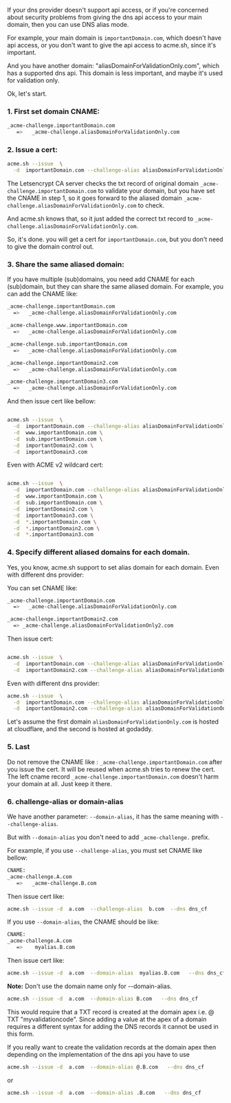 If your dns provider doesn't support api access,  or if you're concerned about security problems from giving the dns api access to your main domain, then you can use DNS alias mode.

For example,  your main domain is `importantDomain.com`,  which doesn't have api access, or you don't want to give the api access to acme.sh, since it's important.

And you have another domain:  "aliasDomainForValidationOnly.com", which has a supported dns api.  This domain is less important, and maybe it's used for validation only.

Ok, let's start.

### 1. First set domain CNAME:

```sh
_acme-challenge.importantDomain.com  
   =>   _acme-challenge.aliasDomainForValidationOnly.com
```


### 2. Issue a cert:

```sh
acme.sh --issue  \
  -d  importantDomain.com --challenge-alias aliasDomainForValidationOnly.com --dns dns_cf
```

The Letsencrypt CA server checks the txt record of original domain `_acme-challenge.importantDomain.com` to validate your domain,  but you have set the CNAME in step 1,  so it goes forward to the aliased domain `_acme-challenge.aliasDomainForValidationOnly.com` to check.

And acme.sh knows that, so it just added the correct txt record to `_acme-challenge.aliasDomainForValidationOnly.com`.

So, it's done.  you will get a cert for `importantDomain.com`, but you don't need to give the domain control out.



### 3. Share the same aliased domain:

If you have multiple (sub)domains, you need add CNAME for each (sub)domain,  but they can share the same aliased domain.
For example, you can add the CNAME like:

```sh
_acme-challenge.importantDomain.com  
  =>   _acme-challenge.aliasDomainForValidationOnly.com

_acme-challenge.www.importantDomain.com  
  =>   _acme-challenge.aliasDomainForValidationOnly.com

_acme-challenge.sub.importantDomain.com  
  =>   _acme-challenge.aliasDomainForValidationOnly.com

_acme-challenge.importantDomain2.com  
  =>   _acme-challenge.aliasDomainForValidationOnly.com

_acme-challenge.importantDomain3.com  
  =>   _acme-challenge.aliasDomainForValidationOnly.com
```

And then issue cert like bellow:

```sh

acme.sh --issue  \
  -d  importantDomain.com --challenge-alias aliasDomainForValidationOnly.com --dns dns_cf \
  -d  www.importantDomain.com \
  -d  sub.importantDomain.com \
  -d  importantDomain2.com \
  -d  importantDomain3.com
```

Even with ACME v2 wildcard cert:

```sh

acme.sh --issue  \
  -d  importantDomain.com --challenge-alias aliasDomainForValidationOnly.com --dns dns_cf \
  -d  www.importantDomain.com \
  -d  sub.importantDomain.com \
  -d  importantDomain2.com \
  -d  importantDomain3.com \
  -d  *.importantDomain.com \
  -d  *.importantDomain2.com \
  -d  *.importantDomain3.com
```

### 4. Specify different aliased domains for each domain.

Yes, you know, acme.sh support to set alias domain for each domain. Even with different dns provider:

You can set CNAME like:

```sh
_acme-challenge.importantDomain.com  
  =>   _acme-challenge.aliasDomainForValidationOnly.com

_acme-challenge.importantDomain2.com  
  => _acme-challenge.aliasDomainForValidationOnly2.com
```

Then issue cert:

```sh

acme.sh --issue  \
  -d  importantDomain.com --challenge-alias aliasDomainForValidationOnly.com --dns dns_cf \
  -d  importantDomain2.com --challenge-alias aliasDomainForValidationOnly2.com
```

Even with different dns provider:

```sh
acme.sh --issue  \
  -d  importantDomain.com --challenge-alias aliasDomainForValidationOnly.com --dns dns_cf \
  -d  importantDomain2.com --challenge-alias aliasDomainForValidationOnly2.com  --dns dns_gd
```

Let's assume the first domain `aliasDomainForValidationOnly.com` is hosted at cloudflare, and the second is hosted at godaddy.


### 5. Last

Do not remove the CNAME like : `_acme-challenge.importantDomain.com` after you issue the cert.  It will be reused when acme.sh tries to renew the cert.  The left cname record `_acme-challenge.importantDomain.com` doesn't harm your domain at all.  Just keep it there.


### 6. challenge-alias or domain-alias

We have another parameter: `--domain-alias`, it has the same meaning with `--challenge-alias`.

But with `--domain-alias` you don't need to add `_acme-challenge.` prefix.

For example,  if you use `--challenge-alias`, you must set CNAME like bellow:

```sh
CNAME:
_acme-challenge.A.com  
   =>   _acme-challenge.B.com
```
Then issue cert like:

```sh
acme.sh --issue -d  a.com  --challenge-alias  b.com  --dns dns_cf
```

If you use `--domain-alias`, the CNAME should be like:

```sh
CNAME:
_acme-challenge.A.com  
   =>    myalias.B.com

```

Then issue cert like:

```sh
acme.sh --issue -d  a.com  --domain-alias  myalias.B.com   --dns dns_cf
```


**Note:** Don't use the domain name only for --domain-alias. 
```sh
acme.sh --issue -d  a.com  --domain-alias B.com   --dns dns_cf 
```
This would require that a TXT record is created at the domain apex i.e. @ TXT "myvalidationcode".  Since adding a value at the apex of a domain requires a different syntax for adding the DNS records it cannot be used in this form. 

If you really want to create the validation records at the domain apex then depending on the implementation of the dns api you have to use  

```sh
acme.sh --issue -d  a.com  --domain-alias @.B.com   --dns dns_cf 
```
or 
```sh
acme.sh --issue -d  a.com  --domain-alias .B.com   --dns dns_cf 
```

